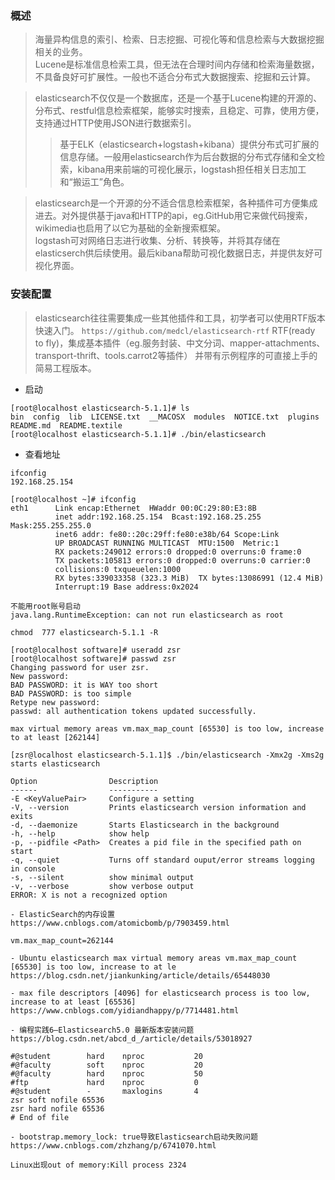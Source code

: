 ### 概述
>海量异构信息的索引、检索、日志挖掘、可视化等和信息检索与大数据挖掘相关的业务。  
Lucene是标准信息检索工具，但无法在合理时间内存储和检索海量数据，不具备良好可扩展性。一般也不适合分布式大数据搜索、挖掘和云计算。

>elasticsearch不仅仅是一个数据库，还是一个基于Lucene构建的开源的、分布式、restful信息检索框架，能够实时搜索，且稳定、可靠，使用方便，支持通过HTTP使用JSON进行数据索引。  
>>基于ELK（elasticsearch+logstash+kibana）提供分布式可扩展的信息存储。一般用elasticsearch作为后台数据的分布式存储和全文检索，kibana用来前端的可视化展示，logstash担任相关日志加工和“搬运工”角色。

>elasticsearch是一个开源的分不适合信息检索框架，各种插件可方便集成进去。对外提供基于java和HTTP的api，eg.GitHub用它来做代码搜索，wikimedia也启用了以它为基础的全新搜索框架。  
logstash可对网络日志进行收集、分析、转换等，并将其存储在elasticserch供后续使用。最后kibana帮助可视化数据日志，并提供友好可视化界面。

### 安装配置
>elasticsearch往往需要集成一些其他插件和工具，初学者可以使用RTF版本快速入门。
`https://github.com/medcl/elasticsearch-rtf`
>RTF(ready to fly)，集成基本插件（eg.服务封装、中文分词、mapper-attachments、transport-thrift、tools.carrot2等插件）
并带有示例程序的可直接上手的简易工程版本。

- 启动
```Linux
[root@localhost elasticsearch-5.1.1]# ls
bin  config  lib  LICENSE.txt  __MACOSX  modules  NOTICE.txt  plugins  README.md  README.textile
[root@localhost elasticsearch-5.1.1]# ./bin/elasticsearch
```

- 查看地址
```Linux
ifconfig
192.168.25.154

[root@localhost ~]# ifconfig
eth1      Link encap:Ethernet  HWaddr 00:0C:29:80:E3:8B  
          inet addr:192.168.25.154  Bcast:192.168.25.255  Mask:255.255.255.0
          inet6 addr: fe80::20c:29ff:fe80:e38b/64 Scope:Link
          UP BROADCAST RUNNING MULTICAST  MTU:1500  Metric:1
          RX packets:249012 errors:0 dropped:0 overruns:0 frame:0
          TX packets:105813 errors:0 dropped:0 overruns:0 carrier:0
          collisions:0 txqueuelen:1000 
          RX bytes:339033358 (323.3 MiB)  TX bytes:13086991 (12.4 MiB)
          Interrupt:19 Base address:0x2024 
          
不能用root账号启动
java.lang.RuntimeException: can not run elasticsearch as root

chmod  777 elasticsearch-5.1.1 -R  

[root@localhost software]# useradd zsr
[root@localhost software]# passwd zsr
Changing password for user zsr.
New password: 
BAD PASSWORD: it is WAY too short
BAD PASSWORD: is too simple
Retype new password: 
passwd: all authentication tokens updated successfully.

max virtual memory areas vm.max_map_count [65530] is too low, increase to at least [262144]

[zsr@localhost elasticsearch-5.1.1]$ ./bin/elasticsearch -Xmx2g -Xms2g
starts elasticsearch

Option                Description                                              
------                -----------                                              
-E <KeyValuePair>     Configure a setting                                      
-V, --version         Prints elasticsearch version information and exits       
-d, --daemonize       Starts Elasticsearch in the background                   
-h, --help            show help                                                
-p, --pidfile <Path>  Creates a pid file in the specified path on start        
-q, --quiet           Turns off standard ouput/error streams logging in console
-s, --silent          show minimal output                                      
-v, --verbose         show verbose output                                      
ERROR: X is not a recognized option

- ElasticSearch的内存设置
https://www.cnblogs.com/atomicbomb/p/7903459.html

vm.max_map_count=262144

- Ubuntu elasticsearch max virtual memory areas vm.max_map_count [65530] is too low, increase to at le
https://blog.csdn.net/jiankunking/article/details/65448030

- max file descriptors [4096] for elasticsearch process is too low, increase to at least [65536]
https://www.cnblogs.com/yidiandhappy/p/7714481.html

- 编程实践6—Elasticsearch5.0 最新版本安装问题
https://blog.csdn.net/abcd_d_/article/details/53018927

#@student        hard    nproc           20
#@faculty        soft    nproc           20
#@faculty        hard    nproc           50
#ftp             hard    nproc           0
#@student        -       maxlogins       4
zsr soft nofile 65536
zsr hard nofile 65536
# End of file

- bootstrap.memory_lock: true导致Elasticsearch启动失败问题
https://www.cnblogs.com/zhzhang/p/6741070.html

Linux出现out of memory:Kill process 2324
```
		